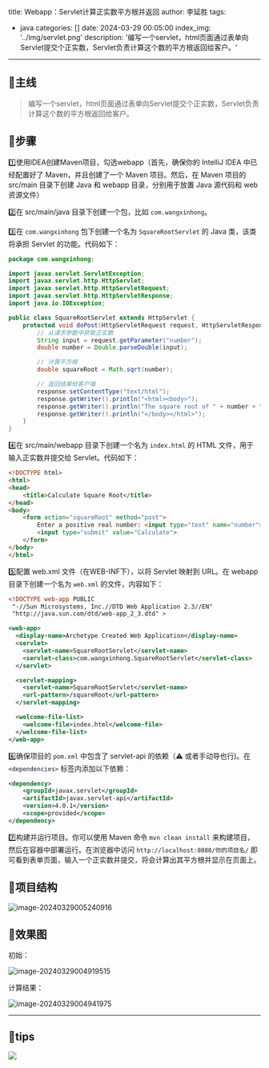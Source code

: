 title: Webapp：Servlet计算正实数平方根并返回
author: 李延胜
tags:
  - java
categories: []
date: 2024-03-29 00:05:00
index_img: '../img/servlet.png'
description: '编写一个servlet，html页面通过表单向Servlet提交个正实数，Servlet负责计算这个数的平方根返回给客户。'
---
## 🎈主线
> 编写一个servlet，html页面通过表单向Servlet提交个正实数，Servlet负责计算这个数的平方根返回给客户。

## 📌步骤

1️⃣使用IDEA创建Maven项目，勾选webapp（首先，确保你的 IntelliJ IDEA 中已经配置好了 Maven，并且创建了一个 Maven 项目。然后，在 Maven 项目的 src/main 目录下创建 Java 和 webapp 目录，分别用于放置 Java 源代码和 web 资源文件）

2️⃣在 src/main/java 目录下创建一个包，比如 `com.wangxinhong`。

3️⃣在 `com.wangxinhong` 包下创建一个名为 `SquareRootServlet` 的 Java 类，该类将承担 Servlet 的功能。代码如下：

```java
package com.wangxinhong;

import javax.servlet.ServletException;
import javax.servlet.http.HttpServlet;
import javax.servlet.http.HttpServletRequest;
import javax.servlet.http.HttpServletResponse;
import java.io.IOException;

public class SquareRootServlet extends HttpServlet {
    protected void doPost(HttpServletRequest request, HttpServletResponse response) throws ServletException, IOException {
        // 从请求参数中获取正实数
        String input = request.getParameter("number");
        double number = Double.parseDouble(input);

        // 计算平方根
        double squareRoot = Math.sqrt(number);

        // 返回结果给客户端
        response.setContentType("text/html");
        response.getWriter().println("<html><body>");
        response.getWriter().println("The square root of " + number + " is: " + squareRoot);
        response.getWriter().println("</body></html>");
    }
}
```

4️⃣在 src/main/webapp 目录下创建一个名为 `index.html` 的 HTML 文件，用于输入正实数并提交给 Servlet。代码如下：

```html
<!DOCTYPE html>
<html>
<head>
    <title>Calculate Square Root</title>
</head>
<body>
    <form action="squareRoot" method="post">
        Enter a positive real number: <input type="text" name="number">
        <input type="submit" value="Calculate">
    </form>
</body>
</html>
```

5️⃣配置 web.xml 文件（在WEB-INF下），以将 Servlet 映射到 URL。在 webapp 目录下创建一个名为 `web.xml` 的文件，内容如下：

```xml
<!DOCTYPE web-app PUBLIC
 "-//Sun Microsystems, Inc.//DTD Web Application 2.3//EN"
 "http://java.sun.com/dtd/web-app_2_3.dtd" >

<web-app>
  <display-name>Archetype Created Web Application</display-name>
  <servlet>
    <servlet-name>SquareRootServlet</servlet-name>
    <servlet-class>com.wangxinhong.SquareRootServlet</servlet-class>
  </servlet>

  <servlet-mapping>
    <servlet-name>SquareRootServlet</servlet-name>
    <url-pattern>/squareRoot</url-pattern>
  </servlet-mapping>

  <welcome-file-list>
    <welcome-file>index.html</welcome-file>
  </welcome-file-list>
</web-app>

```

6️⃣确保项目的 `pom.xml` 中包含了 servlet-api 的依赖（⚠  或者手动导也行)。在 `<dependencies>` 标签内添加以下依赖：

```xml
<dependency>
    <groupId>javax.servlet</groupId>
    <artifactId>javax.servlet-api</artifactId>
    <version>4.0.1</version>
    <scope>provided</scope>
</dependency>
```

7️⃣构建并运行项目。你可以使用 Maven 命令 `mvn clean install` 来构建项目，然后在容器中部署运行。在浏览器中访问 `http://localhost:8080/你的项目名/` 即可看到表单页面，输入一个正实数并提交，将会计算出其平方根并显示在页面上。

## 🙌项目结构

![image-20240329005240916](http://liyansheng.top/typora/image-20240329005240916.png)

## 🎨效果图

初始：

![image-20240329004919515](http://liyansheng.top/typora/image-20240329004919515.png)

计算结果：

![image-20240329004941975](http://liyansheng.top/typora/image-20240329004941975.png)

------

## 📢tips
![](http://liyansheng.top/typora/ad.jpg)
